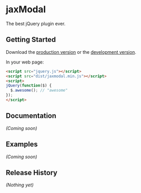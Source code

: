 # jaxModal

The best jQuery plugin ever.

## Getting Started
Download the [production version][min] or the [development version][max].

[min]: https://raw.github.com/abemedia/jaxmodal/master/dist/jaxmodal.min.js
[max]: https://raw.github.com/abemedia/jaxmodal/master/dist/jaxmodal.js

In your web page:

```html
<script src="jquery.js"></script>
<script src="dist/jaxmodal.min.js"></script>
<script>
jQuery(function($) {
  $.awesome(); // "awesome"
});
</script>
```

## Documentation
_(Coming soon)_

## Examples
_(Coming soon)_

## Release History
_(Nothing yet)_
